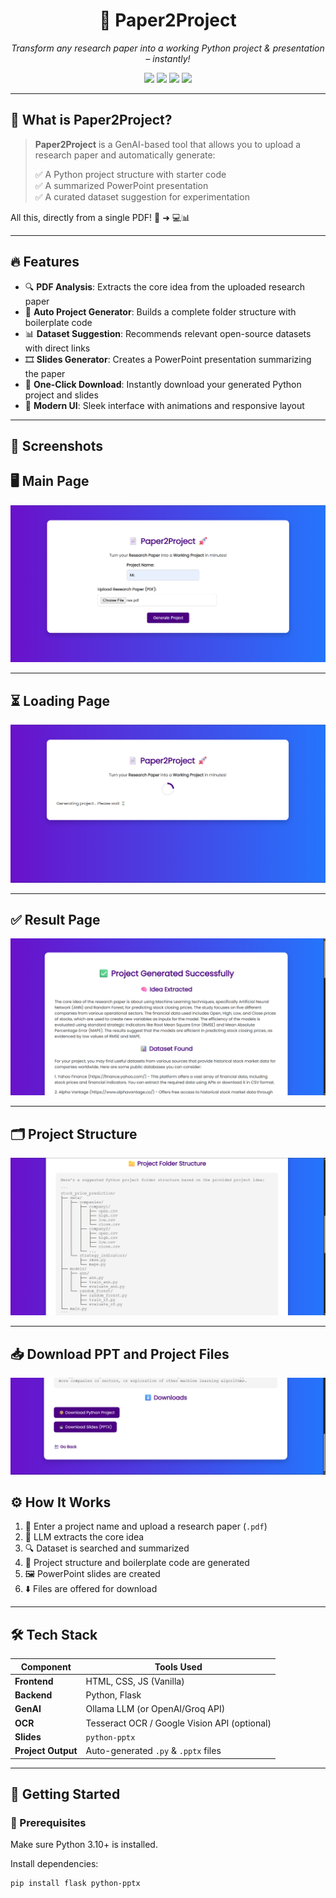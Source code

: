 <h1 align="center">📄 Paper2Project</h1>

<p align="center">
  <em>Transform any research paper into a working Python project & presentation – instantly!</em>
</p>

<p align="center">
  <img src="https://img.shields.io/badge/Python-3.10%2B-blue?style=for-the-badge&logo=python" />
  <img src="https://img.shields.io/badge/Flask-Web%20Framework-ff69b4?style=for-the-badge&logo=flask" />
  <img src="https://img.shields.io/badge/LLM-Powered-orange?style=for-the-badge" />
  <img src="https://img.shields.io/badge/License-MIT-green?style=for-the-badge" />
</p>

---

## 🧠 What is Paper2Project?

> **Paper2Project** is a GenAI-based tool that allows you to upload a research paper and automatically generate:
> 
> ✅ A Python project structure with starter code  
> ✅ A summarized PowerPoint presentation  
> ✅ A curated dataset suggestion for experimentation  

All this, directly from a single PDF! 🧾 ➜ 💻📊

---

## 🔥 Features

- 🔍 **PDF Analysis**: Extracts the core idea from the uploaded research paper
- 📂 **Auto Project Generator**: Builds a complete folder structure with boilerplate code
- 📊 **Dataset Suggestion**: Recommends relevant open-source datasets with direct links
- 🎞️ **Slides Generator**: Creates a PowerPoint presentation summarizing the paper
- 💾 **One-Click Download**: Instantly download your generated Python project and slides
- 🎨 **Modern UI**: Sleek interface with animations and responsive layout

---

## 📸 Screenshots


## 🖥️ Main Page
![Main](static/screenshots/Main.png)

---

## ⏳ Loading Page
![Loading](static/screenshots/Load.png)

---

## ✅ Result Page
![Result](static/screenshots/result.png)

---

## 🗂️ Project Structure
![Project Structure](static/screenshots/Pro_stru.png)

---

## 📥 Download PPT and Project Files
![Download](static/screenshots/Dwn.png)

## ⚙️ How It Works

1. 📝 Enter a project name and upload a research paper (`.pdf`)
2. 🤖 LLM extracts the core idea
3. 🔍 Dataset is searched and summarized
4. 🐍 Project structure and boilerplate code are generated
5. 🖼️ PowerPoint slides are created
6. ⬇️ Files are offered for download

---

## 🛠️ Tech Stack

| Component    | Tools Used |
|--------------|-------------|
| **Frontend** | HTML, CSS, JS (Vanilla) |
| **Backend**  | Python, Flask |
| **GenAI**    | Ollama LLM (or OpenAI/Groq API) |
| **OCR**      | Tesseract OCR / Google Vision API (optional) |
| **Slides**   | `python-pptx` |
| **Project Output** | Auto-generated `.py` & `.pptx` files |

---

## 🚀 Getting Started

### 🔧 Prerequisites

Make sure Python 3.10+ is installed.

Install dependencies:

```bash
pip install flask python-pptx
